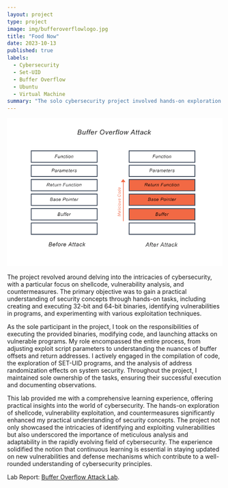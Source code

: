 ```yaml
---
layout: project
type: project
image: img/bufferoverflowlogo.jpg
title: "Food Now"
date: 2023-10-13
published: true
labels:
  - Cybersecurity
  - Set-UID
  - Buffer Overflow
  - Ubuntu
  - Virtual Machine
summary: "The solo cybersecurity project involved hands-on exploration of shellcode, vulnerability exploitation, and countermeasures, providing a comprehensive learning experience and reinforcing the importance of adaptability and continuous learning in the dynamic field of cybersecurity."
---
```


<img class="img-fluid" src="../img/buffer-overflow-diagram.png">

The project revolved around delving into the intricacies of cybersecurity, with a particular focus on shellcode, vulnerability analysis, and countermeasures. The primary objective was to gain a practical understanding of security concepts through hands-on tasks, including creating and executing 32-bit and 64-bit binaries, identifying vulnerabilities in programs, and experimenting with various exploitation techniques.

As the sole participant in the project, I took on the responsibilities of executing the provided binaries, modifying code, and launching attacks on vulnerable programs. My role encompassed the entire process, from adjusting exploit script parameters to understanding the nuances of buffer offsets and return addresses. I actively engaged in the compilation of code, the exploration of SET-UID programs, and the analysis of address randomization effects on system security. Throughout the project, I maintained sole ownership of the tasks, ensuring their successful execution and documenting observations.

This lab provided me with a comprehensive learning experience, offering practical insights into the world of cybersecurity. The hands-on exploration of shellcode, vulnerability exploitation, and countermeasures significantly enhanced my practical understanding of security concepts. The project not only showcased the intricacies of identifying and exploiting vulnerabilities but also underscored the importance of meticulous analysis and adaptability in the rapidly evolving field of cybersecurity. The experience solidified the notion that continuous learning is essential in staying updated on new vulnerabilities and defense mechanisms which contribute to a well-rounded understanding of cybersecurity principles.


Lab Report: [Buffer Overflow Attack Lab](https://github.com/jonahlene/bufferoverflowlab/blob/main/EE406_Lab2BufferOverflowSetUID_LabReport.pdf).
